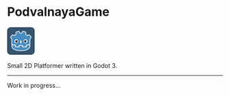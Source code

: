# PodvalnayaGame

![Godot Icon](icon.png)

Small 2D Platformer written in Godot 3.

---
Work in progress...